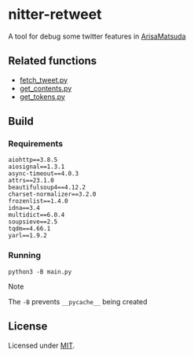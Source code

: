 # nitter-retweet

A tool for debug some twitter features in [ArisaMatsuda](https://github.com/LTurret/ArisaMatsuda)

## Related functions

- [fetch_tweet.py](https://github.com/LTurret/ArisaMatsuda/blob/main/cogs/src/fetch_tweet.py)
- [get_contents.py](https://github.com/LTurret/ArisaMatsuda/blob/main/cogs/src/get_contents.py)
- [get_tokens.py](https://github.com/LTurret/ArisaMatsuda/blob/main/cogs/src/get_tokens.py)

## Build

### Requirements

```plain
aiohttp==3.8.5
aiosignal==1.3.1
async-timeout==4.0.3
attrs==23.1.0
beautifulsoup4==4.12.2
charset-normalizer==3.2.0
frozenlist==1.4.0
idna==3.4
multidict==6.0.4
soupsieve==2.5
tqdm==4.66.1
yarl==1.9.2
```

### Running

```shell
python3 -B main.py
```

> [!NOTE]
> The `-B` prevents `__pycache__` being created

## License

Licensed under [MIT](LICENSE).
